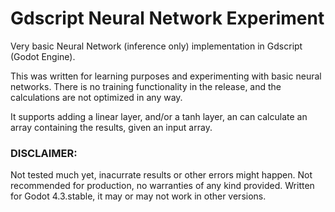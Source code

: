 # Gdscript Neural Network Experiment
Very basic Neural Network (inference only) implementation in Gdscript (Godot Engine).


This was written for learning purposes and experimenting with basic neural networks.
There is no training functionality in the release, and the calculations are not optimized in any way.

It supports adding a linear layer, and/or a tanh layer, an can calculate an array containing the results, given an input array.

### DISCLAIMER: 
Not tested much yet, inacurrate results or other errors might happen. 
Not recommended for production, no warranties of any kind provided.
Written for Godot 4.3.stable, it may or may not work in other versions.
